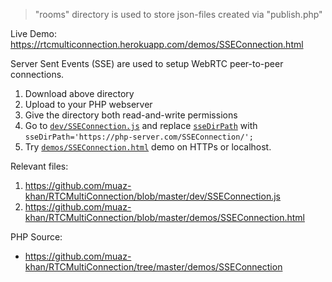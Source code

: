 > "rooms" directory is used to store json-files created via "publish.php"

Live Demo: https://rtcmulticonnection.herokuapp.com/demos/SSEConnection.html

Server Sent Events (SSE) are used to setup WebRTC peer-to-peer connections.

1. Download above directory
2. Upload to your PHP webserver
3. Give the directory both read-and-write permissions
4. Go to [`dev/SSEConnection.js`](https://github.com/muaz-khan/RTCMultiConnection/blob/master/dev/SSEConnection.js) and replace [`sseDirPath`](https://github.com/muaz-khan/RTCMultiConnection/blob/master/dev/SSEConnection.js#L6) with `sseDirPath='https://php-server.com/SSEConnection/';`
5. Try [`demos/SSEConnection.html`](https://github.com/muaz-khan/RTCMultiConnection/blob/master/demos/SSEConnection.html) demo on HTTPs or localhost.

Relevant files:

1. https://github.com/muaz-khan/RTCMultiConnection/blob/master/dev/SSEConnection.js
2. https://github.com/muaz-khan/RTCMultiConnection/blob/master/demos/SSEConnection.html

PHP Source:

* https://github.com/muaz-khan/RTCMultiConnection/tree/master/demos/SSEConnection
